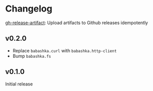 # Changelog

[gh-release-artifact](https://github.com/borkdude/gh-release-artifact): Upload artifacts to Github releases idempotently

## v0.2.0

- Replace `babashka.curl` with `babashka.http-client`
- Bump `babashka.fs`

## v0.1.0

Initial release
